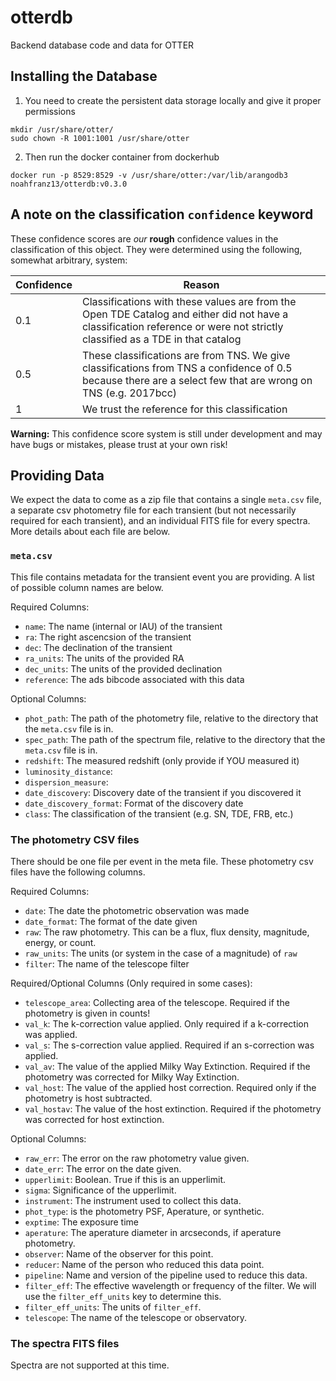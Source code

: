 # otterdb
Backend database code and data for OTTER

## Installing the Database
1. You need to create the persistent data storage locally and give it proper permissions
```
mkdir /usr/share/otter/
sudo chown -R 1001:1001 /usr/share/otter
```
2. Then run the docker container from dockerhub
```
docker run -p 8529:8529 -v /usr/share/otter:/var/lib/arangodb3 noahfranz13/otterdb:v0.3.0
```

## A note on the classification `confidence` keyword
These confidence scores are *our* **rough** confidence values in the classification
of this object. They were determined using the following, somewhat arbitrary, system:

| Confidence | Reason |
|------------|--------|
| 0.1 | Classifications with these values are from the Open TDE Catalog and either did not have a classification reference or were not strictly classified as a TDE in that catalog |
| 0.5 | These classifications are from TNS. We give classifications from TNS a confidence of 0.5 because there are a select few that are wrong on TNS (e.g. 2017bcc) |
| 1 | We trust the reference for this classification |

**Warning:** This confidence score system is still under development and may have bugs or mistakes, please trust at your own risk!

## Providing Data
We expect the data to come as a zip file that contains a single `meta.csv`
file, a separate csv photometry file for each transient (but not necessarily
required for each transient), and an individual FITS file for every spectra.
More details about each file are below.

### `meta.csv`
This file contains metadata for the transient event you are providing. A list
of possible column names are below.

Required Columns:
* `name`: The name (internal or IAU) of the transient
* `ra`: The right ascencsion of the transient
* `dec`: The declination of the transient
* `ra_units`: The units of the provided RA
* `dec_units`: The units of the provided declination
* `reference`: The ads bibcode associated with this data

Optional Columns:
* `phot_path`: The path of the photometry file, relative to the directory that
the `meta.csv` file is in.
* `spec_path`: The path of the spectrum file, relative to the directory that the `meta.csv` file is in.
* `redshift`: The measured redshift (only provide if YOU measured it)
* `luminosity_distance`:
* `dispersion_measure`:
* `date_discovery`: Discovery date of the transient if you discovered it
* `date_discovery_format`: Format of the discovery date
* `class`: The classification of the transient (e.g. SN, TDE, FRB, etc.)

### The photometry CSV files
There should be one file per event in the meta file. These photometry csv
files have the following columns.

Required Columns:
* `date`: The date the photometric observation was made
* `date_format`: The format of the date given
* `raw`: The raw photometry. This can be a flux, flux density, magnitude,
energy, or count.
* `raw_units`: The units (or system in the case of a magnitude) of `raw`
* `filter`: The name of the telescope filter

Required/Optional Columns (Only required in some cases):
* `telescope_area`: Collecting area of the telescope. Required if the
photometry is given in counts!
* `val_k`: The k-correction value applied. Only required if a k-correction
was applied.
* `val_s`: The s-correction value applied. Required if an s-correction was
applied.
* `val_av`: The value of the applied Milky Way Extinction. Required if the
photometry was corrected for Milky Way Extinction.
* `val_host`: The value of the applied host correction. Required only if the
photometry is host subtracted.
* `val_hostav`: The value of the host extinction. Required if the photometry
was corrected for host extinction.

Optional Columns:
* `raw_err`: The error on the raw photometry value given.
* `date_err`: The error on the date given.
* `upperlimit`: Boolean. True if this is an upperlimit.
* `sigma`: Significance of the upperlimit.
* `instrument`: The instrument used to collect this data.
* `phot_type`: is the photometry PSF, Aperature, or synthetic.
* `exptime`: The exposure time
* `aperature`: The aperature diameter in arcseconds, if aperature photometry.
* `observer`: Name of the observer for this point.
* `reducer`: Name of the person who reduced this data point.
* `pipeline`: Name and version of the pipeline used to reduce this data.
* `filter_eff`: The effective wavelength or frequency of the filter. We will
use the `filter_eff_units` key to determine this.
* `filter_eff_units`: The units of `filter_eff`.
* `telescope`: The name of the telescope or observatory.

### The spectra FITS files
Spectra are not supported at this time.

